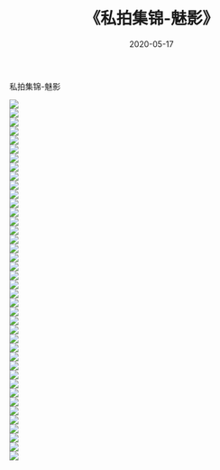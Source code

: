 ﻿---
layout: post
title:  《私拍集锦-魅影》
date:   2020-05-17
img: http://imgx.orgx.ga/漏D/网络美图/2020/私拍集锦-魅影/000.jpg
categories: [美女, 清纯, 唯美]
---

私拍集锦-魅影

  ![](http://imgx.orgx.ga/漏D/网络美图/2020/私拍集锦-魅影/001.jpg) <br> ![](http://imgx.orgx.ga/漏D/网络美图/2020/私拍集锦-魅影/002.jpg) <br> ![](http://imgx.orgx.ga/漏D/网络美图/2020/私拍集锦-魅影/003.jpg) <br> ![](http://imgx.orgx.ga/漏D/网络美图/2020/私拍集锦-魅影/004.jpg) <br> ![](http://imgx.orgx.ga/漏D/网络美图/2020/私拍集锦-魅影/005.jpg) <br> ![](http://imgx.orgx.ga/漏D/网络美图/2020/私拍集锦-魅影/006.jpg) <br> ![](http://imgx.orgx.ga/漏D/网络美图/2020/私拍集锦-魅影/007.jpg) <br> ![](http://imgx.orgx.ga/漏D/网络美图/2020/私拍集锦-魅影/008.jpg) <br> ![](http://imgx.orgx.ga/漏D/网络美图/2020/私拍集锦-魅影/009.jpg) <br> ![](http://imgx.orgx.ga/漏D/网络美图/2020/私拍集锦-魅影/010.jpg) <br> ![](http://imgx.orgx.ga/漏D/网络美图/2020/私拍集锦-魅影/011.jpg) <br> ![](http://imgx.orgx.ga/漏D/网络美图/2020/私拍集锦-魅影/012.jpg) <br> ![](http://imgx.orgx.ga/漏D/网络美图/2020/私拍集锦-魅影/013.jpg) <br> ![](http://imgx.orgx.ga/漏D/网络美图/2020/私拍集锦-魅影/014.jpg) <br> ![](http://imgx.orgx.ga/漏D/网络美图/2020/私拍集锦-魅影/015.jpg) <br> ![](http://imgx.orgx.ga/漏D/网络美图/2020/私拍集锦-魅影/016.jpg) <br> ![](http://imgx.orgx.ga/漏D/网络美图/2020/私拍集锦-魅影/017.jpg) <br> ![](http://imgx.orgx.ga/漏D/网络美图/2020/私拍集锦-魅影/018.jpg) <br> ![](http://imgx.orgx.ga/漏D/网络美图/2020/私拍集锦-魅影/019.jpg) <br> ![](http://imgx.orgx.ga/漏D/网络美图/2020/私拍集锦-魅影/020.jpg) <br> ![](http://imgx.orgx.ga/漏D/网络美图/2020/私拍集锦-魅影/021.jpg) <br> ![](http://imgx.orgx.ga/漏D/网络美图/2020/私拍集锦-魅影/022.jpg) <br> ![](http://imgx.orgx.ga/漏D/网络美图/2020/私拍集锦-魅影/023.jpg) <br> ![](http://imgx.orgx.ga/漏D/网络美图/2020/私拍集锦-魅影/024.jpg) <br> ![](http://imgx.orgx.ga/漏D/网络美图/2020/私拍集锦-魅影/025.jpg) <br> ![](http://imgx.orgx.ga/漏D/网络美图/2020/私拍集锦-魅影/026.jpg) <br> ![](http://imgx.orgx.ga/漏D/网络美图/2020/私拍集锦-魅影/027.jpg) <br> ![](http://imgx.orgx.ga/漏D/网络美图/2020/私拍集锦-魅影/028.jpg) <br> ![](http://imgx.orgx.ga/漏D/网络美图/2020/私拍集锦-魅影/029.jpg) <br> ![](http://imgx.orgx.ga/漏D/网络美图/2020/私拍集锦-魅影/030.jpg) <br> ![](http://imgx.orgx.ga/漏D/网络美图/2020/私拍集锦-魅影/031.jpg) <br> ![](http://imgx.orgx.ga/漏D/网络美图/2020/私拍集锦-魅影/032.jpg) <br> ![](http://imgx.orgx.ga/漏D/网络美图/2020/私拍集锦-魅影/033.jpg) <br> ![](http://imgx.orgx.ga/漏D/网络美图/2020/私拍集锦-魅影/034.jpg) <br> ![](http://imgx.orgx.ga/漏D/网络美图/2020/私拍集锦-魅影/035.jpg) <br> ![](http://imgx.orgx.ga/漏D/网络美图/2020/私拍集锦-魅影/036.jpg) <br> ![](http://imgx.orgx.ga/漏D/网络美图/2020/私拍集锦-魅影/037.jpg) <br> ![](http://imgx.orgx.ga/漏D/网络美图/2020/私拍集锦-魅影/038.jpg) <br> ![](http://imgx.orgx.ga/漏D/网络美图/2020/私拍集锦-魅影/039.jpg) <br> ![](http://imgx.orgx.ga/漏D/网络美图/2020/私拍集锦-魅影/040.jpg) <br>